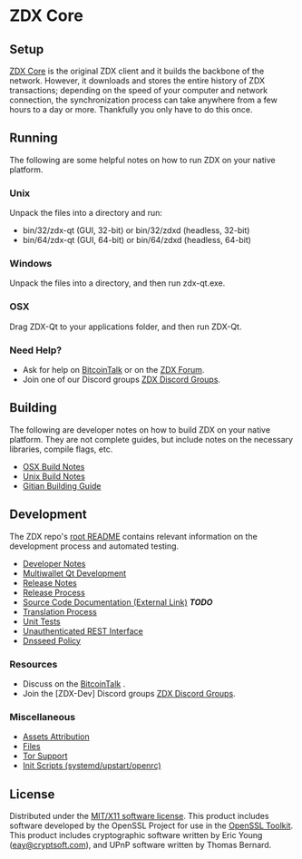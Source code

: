 ZDX Core
=====================

Setup
---------------------
[ZDX Core](http://ZDXcoin.com) is the original ZDX client and it builds the backbone of the network. However, it downloads and stores the entire history of ZDX transactions; depending on the speed of your computer and network connection, the synchronization process can take anywhere from a few hours to a day or more. Thankfully you only have to do this once.

Running
---------------------
The following are some helpful notes on how to run ZDX on your native platform.

### Unix

Unpack the files into a directory and run:

- bin/32/zdx-qt (GUI, 32-bit) or bin/32/zdxd (headless, 32-bit)
- bin/64/zdx-qt (GUI, 64-bit) or bin/64/zdxd (headless, 64-bit)

### Windows

Unpack the files into a directory, and then run zdx-qt.exe.

### OSX

Drag ZDX-Qt to your applications folder, and then run ZDX-Qt.

### Need Help?

* Ask for help on [BitcoinTalk](https://bitcointalk.org/index.php) or on the [ZDX Forum](http://zdx.cc/).
* Join one of our Discord groups [ZDX Discord Groups](https://discord.gg/RBQHsFC).

Building
---------------------
The following are developer notes on how to build ZDX on your native platform. They are not complete guides, but include notes on the necessary libraries, compile flags, etc.

- [OSX Build Notes](build-osx.md)
- [Unix Build Notes](build-unix.md)
- [Gitian Building Guide](gitian-building.md)

Development
---------------------
The ZDX repo's [root README](https://github.com/eastcoastcrypto/ZDX/blob/master/README.md) contains relevant information on the development process and automated testing.

- [Developer Notes](developer-notes.md)
- [Multiwallet Qt Development](multiwallet-qt.md)
- [Release Notes](release-notes.md)
- [Release Process](release-process.md)
- [Source Code Documentation (External Link)](https://dev.visucore.com/bitcoin/doxygen/) ***TODO***
- [Translation Process](translation_process.md)
- [Unit Tests](unit-tests.md)
- [Unauthenticated REST Interface](REST-interface.md)
- [Dnsseed Policy](dnsseed-policy.md)

### Resources

* Discuss on the [BitcoinTalk](https://bitcointalk.org/index.php?topic=4491298.0) .
* Join the [ZDX-Dev] Discord groups [ZDX Discord Groups](https://discord.gg/RBQHsFC).

### Miscellaneous
- [Assets Attribution](assets-attribution.md)
- [Files](files.md)
- [Tor Support](tor.md)
- [Init Scripts (systemd/upstart/openrc)](init.md)

License
---------------------
Distributed under the [MIT/X11 software license](http://www.opensource.org/licenses/mit-license.php).
This product includes software developed by the OpenSSL Project for use in the [OpenSSL Toolkit](https://www.openssl.org/). This product includes
cryptographic software written by Eric Young ([eay@cryptsoft.com](mailto:eay@cryptsoft.com)), and UPnP software written by Thomas Bernard.
